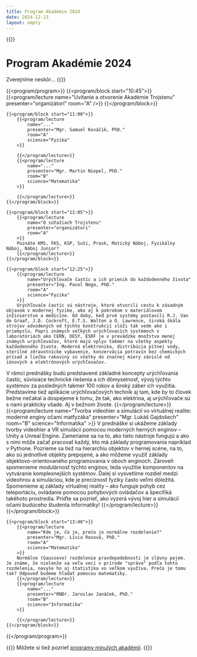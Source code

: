 ```yaml
---
title: Program Akadémie 2024
date: 2024-12-13
layout: empty
---
```


{{<prose class="py-10 sm:py-16">}}
# Program Akadémie 2024

Zverejníme neskôr...
{{</prose>}}

{{<program/program>}}
    {{<program/block start="10:45">}}
        {{<program/lecture
            name="Uvítanie a otvorenie Akadémie Trojstenu"
            presenter="organizátori"
            room="A"
        />}}
    {{</program/block>}}

    {{<program/block start="11:00">}}
        {{<program/lecture
            name="..."
            presenter="Mgr. Samuel Kováčik, PhD."
            room="A"
            science="Fyzika"
        >}}
        
        {{</program/lecture>}}
        {{<program/lecture
            name="..."
            presenter="Mgr. Martin Niepel, PhD."
            room="B"
            science="Matematika"
        >}}
        
        {{</program/lecture>}}
    {{</program/block>}}

    {{<program/block start="12:05">}}
        {{<program/lecture
            name="O súťažiach Trojstenu"
            presenter="organizátori"
            room="A"
        >}}
        Poznáte KMS, FKS, KSP, Suši, Prask, Matický Náboj, Fyzikálny Náboj, Náboj Junior?
        {{</program/lecture>}}
    {{</program/block>}}

    {{<program/block start="12:25">}}
        {{<program/lecture
            name="Urýchľovače častíc a ich prienik do každodenného života"
            presenter="Ing. Pavol Noga, PhD."
            room="A"
            science="Fyzika"
        >}}
        Urýchľovače častíc sú nástroje, ktoré otvorili cestu k zásadným objavom v modernej fyzike, ako aj k pokrokom v materiálovom inžinierstve a medicíne. Od doby, keď prvé systémy postavili R.J. Van de Graaf, J.D. Cockroft, E.T.S. Walton a O. Lawrence, široká škála strojov odvodených od týchto konštrukcií slúži tak vede ako i priemyslu. Popri známych veľkých urýchľovacích systémoch v laboratóriách ako CERN, DESY, ESRF je v prevádzke množstvo menej známych urýchľovačov, ktoré majú vplyv takmer na všetky aspekty každodenného života. Moderná elektronika, distribúcia pitnej vody, sterilné zdravotnícke vybavenie, konzervácia potravín bez chemických prísad a liečba rakoviny sú všetky do značnej miery závislé od iónových a elektrónových urýchľovačov.

V rámci prednášky budú predstavené základné koncepty urýchľovania častíc, súvisiace technické riešenia a ich dômyselnosť, vývoj týchto systémov za posledných takmer 100 rokov a široký záber ich využitia. Predstavíme tiež aplikácie urýchľovačových techník aj tam, kde by to človek bežne nečakal a dospejeme k tomu, že tak, ako elektrina, aj urýchľovače sú s nami prakticky všade. Aj v bežnom živote.
        {{</program/lecture>}}
        {{<program/lecture
            name="Tvorba videohier a simulácií vo virtuálnej realite: moderné enginy očami matfyzáka"
            presenter="Mgr. Lukáš Gajdošech"
            room="B"
            science="Informatika"
        >}}
        V prednáške si ukážeme základy tvorby videohier a VR simulácií pomocou moderných herných enginov – Unity a Unreal Engine. Zameriame sa na to, ako tieto nástroje fungujú a ako s nimi môže začať pracovať každý, kto má základy programovania napríklad v Pythone. Pozrieme sa tiež na hierarchiu objektov v hernej scéne, na to, ako sú jednotlivé objekty prepojené, a ako môžeme využiť základy objektovo-orientovaného programovania v oboch enginoch. Zároveň spomenieme modulárnosť týchto enginov, teda využitie komponentov na vytváranie komplexnejších systémov. Ďalej si vysvetlíme rozdiel medzi videohrou a simuláciou, kde je precíznosť fyziky často veľmi dôležitá. Spomenieme aj základy virtuálnej reality – ako funguje pohyb cez teleportáciu, ovládanie pomocou pohybových ovládačov a špecifiká takéhoto prostredia. Príďte sa pozrieť, ako vyzerá vývoj hier a simulácií očami budúceho študenta informatiky!
        {{</program/lecture>}}
    {{</program/block>}}

    {{<program/block start="13:40">}}
        {{<program/lecture
            name="Kde je, čo je, prečo je normálne rozdelenie?"
            presenter="Mgr. Lívia Rosová, PhD."
            room="A"
            science="Matematika"
        >}}
        Normálne (Gaussovo) rozdelenie pravdepodobnosti je slávny pojem. Je známe, že nielenže sa veľa vecí v prírode "správa" podľa tohto rozdelenia, navyše ho aj štatistika vo veľkom využíva. Prečo je tomu tak? Odpoveď budeme hľadať pomocou matematiky.
        {{</program/lecture>}}
        {{<program/lecture
            name="..."
            presenter="RNDr. Jaroslav Janáček, PhD."
            room="B"
            science="Informatika"
        >}}
        
        {{</program/lecture>}}
    {{</program/block>}}
{{</program/program>}}

{{<prose class="py-10 sm:py-16">}}
Môžete si tiež pozrieť [programy minulých akadémií](/program/).
{{</prose>}}
